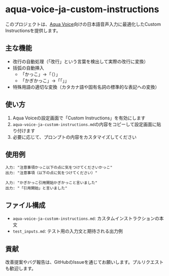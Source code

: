 # aqua-voice-ja-custom-instructions

このプロジェクトは、[Aqua Voice](https://withaqua.com/refer?ref=kamikou%40gmail.com)向けの日本語音声入力に最適化したCustom Instructionsを提供します。

## 主な機能

- 改行の自動処理（「改行」という言葉を検出して実際の改行に変換）
- 括弧の自動挿入
  - 「かっこ」→「（）」
  - 「かぎかっこ」→「「」」
- 特殊用語の適切な変換（カタカナ語や固有名詞の標準的な表記への変換）

## 使い方

1. Aqua Voiceの設定画面で「Custom Instructions」を有効にします
2. `aqua-voice-ja-custom-instructions.md`の内容をコピーして設定画面に貼り付けます
3. 必要に応じて、プロンプトの内容をカスタマイズしてください

## 使用例

```
入力: "注意事項かっこ以下の点に気をつけてくださいかっこ"
出力: "注意事項（以下の点に気をつけてください）"

入力: "かぎかっこ引用開始かぎかっこと言いました"
出力: "「引用開始」と言いました"
```

## ファイル構成

- `aqua-voice-ja-custom-instructions.md`: カスタムインストラクションの本文
- `test_inputs.md`: テスト用の入力文と期待される出力例

## 貢献

改善提案やバグ報告は、GitHubのIssueを通じてお願いします。プルリクエストも歓迎します。 
